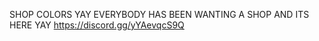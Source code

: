 SHOP COLORS YAY EVERYBODY HAS BEEN WANTING A SHOP AND ITS HERE YAY https://discord.gg/yYAevqcS9Q
               
